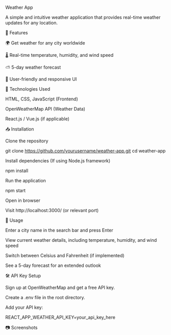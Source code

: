 Weather App

A simple and intuitive weather application that provides real-time weather updates for any location.

🌟 Features

🌍 Get weather for any city worldwide

🌡 Real-time temperature, humidity, and wind speed

⛅ 5-day weather forecast

🎨 User-friendly and responsive UI

🚀 Technologies Used

HTML, CSS, JavaScript (Frontend)

OpenWeatherMap API (Weather Data)

React.js / Vue.js (if applicable)

📥 Installation

Clone the repository

git clone https://github.com/yourusername/weather-app.git
cd weather-app

Install dependencies (If using Node.js framework)

npm install

Run the application

npm start

Open in browser

Visit http://localhost:3000/ (or relevant port)

🔧 Usage

Enter a city name in the search bar and press Enter

View current weather details, including temperature, humidity, and wind speed

Switch between Celsius and Fahrenheit (if implemented)

See a 5-day forecast for an extended outlook

🛠 API Key Setup

Sign up at OpenWeatherMap and get a free API key.

Create a .env file in the root directory.

Add your API key:

REACT_APP_WEATHER_API_KEY=your_api_key_here

📷 Screenshots

